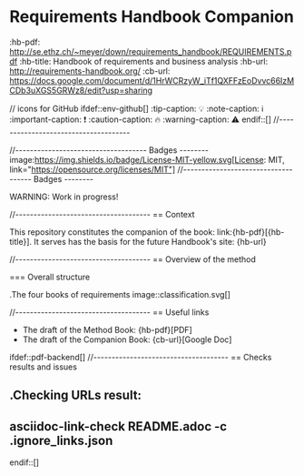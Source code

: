 # Requirements Handbook Companion

:hb-pdf: http://se.ethz.ch/~meyer/down/requirements_handbook/REQUIREMENTS.pdf
:hb-title: Handbook of requirements and business analysis
:hb-url: http://requirements-handbook.org/
:cb-url: https://docs.google.com/document/d/1HrWCRzyW_iTf1QXFFzEoDvvc66IzMCDb3uXGS5GRWz8/edit?usp=sharing

// icons for GitHub
ifdef::env-github[]
:tip-caption: :bulb:
:note-caption: :information_source:
:important-caption: :heavy_exclamation_mark:
:caution-caption: :fire:
:warning-caption: :warning:
endif::[]
//-------------------------------------

//------------------------------------ Badges --------
image:https://img.shields.io/badge/License-MIT-yellow.svg[License: MIT, link="https://opensource.org/licenses/MIT"]
//------------------------------------ Badges --------

WARNING: Work in progress!

//-------------------------------------
== Context

This repository constitutes the companion of the book: link:{hb-pdf}[{hb-title}].
It serves has the basis for the future Handbook's site: {hb-url}

//-------------------------------------
== Overview of the method

=== Overall structure

.The four books of requirements
image::classification.svg[]

//-------------------------------------
== Useful links

- The draft of the Method Book: {hb-pdf}[PDF]
- The draft of the Companion Book: {cb-url}[Google Doc]

ifdef::pdf-backend[]
//-------------------------------------
== Checks results and issues

.Checking URLs result:
--
asciidoc-link-check README.adoc -c .ignore_links.json
--
endif::[]